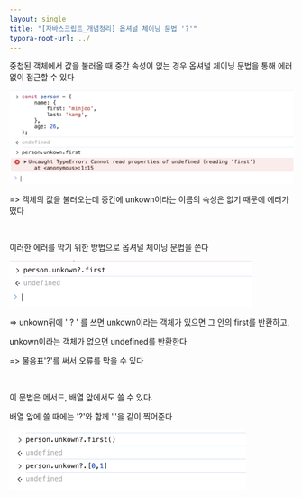 ```yaml
---
layout: single
title: "[자바스크립트_개념정리] 옵셔널 체이닝 문법 '?'"
typora-root-url: ../
---
```




중첩된 객체에서 값을 불러올 때 중간 속성이 없는 경우 옵셔널 체이닝 문법을 통해 에러없이 접근할 수 있다



<img src="/images/2024-04-18-optional_chaining/image-20240418183132227.png" alt="image-20240418183132227" style="zoom:50%;" />

=> 객체의 값을 불러오는데 중간에 unkown이라는 이름의 속성은 없기 때문에 에러가 떴다

<br>

이러한 에러를 막기 위한 방법으로 옵셔널 체이닝 문법을 쓴다

<img src="/images/2024-04-18-optional_chaining/image-20240418184927246.png" alt="image-20240418184927246" style="zoom:50%;" />

=> unkown뒤에 ' ? ' 를 쓰면 unkown이라는 객체가 있으면 그 안의 first를 반환하고,

unkown이라는 객체가 없으면 undefined를 반환한다

=> 물음표'?'를 써서 오류를 막을 수 있다

<br>

이 문법은 메서드, 배열 앞에서도 쓸 수 있다.

배열 앞에 쓸 때에는 '?'와 함께 '.'을 같이 찍어준다

<img src="/images/2024-04-18-optional_chaining/image-20240418185540119.png" alt="image-20240418185540119" style="zoom:50%;" />